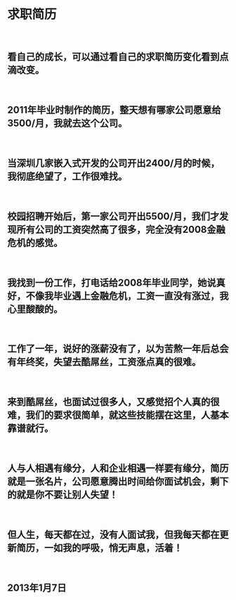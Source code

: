求职简历
=========

`` ``

## 看自己的成长，可以通过看自己的求职简历变化看到点滴改变。

`` ``

## 2011年毕业时制作的简历，整天想有哪家公司愿意给3500/月，我就去这个公司。

`` ``

## 当深圳几家嵌入式开发的公司开出2400/月的时候，我彻底绝望了，工作很难找。

`` ``

## 校园招聘开始后，第一家公司开出5500/月，我们才发现所有公司的工资突然高了很多，完全没有2008金融危机的感觉。

`` ``

## 我找到一份工作，打电话给2008年毕业同学，她说真好，不像我毕业遇上金融危机，工资一直没有涨过，我心里酸酸的。

`` ``

## 工作了一年，说好的涨薪没有了，以为苦熬一年后总会有年终奖，失望去酷屌丝，工资涨点真的很难。

`` ``

##  来到酷屌丝，也面试过很多人，又感觉招个人真的很难，我们的要求很简单，就这些技能摆在这里，人基本靠谱就行。

`` ``

##  人与人相遇有缘分，人和企业相遇一样要有缘分，简历就是一张名片，公司愿意腾出时间给你面试机会，剩下的就是你不要让别人失望！

`` ``

## 但人生，每天都在过，没有人面试我，但我每天都在更新简历，一如我的呼吸，悄无声息，活着！

`` ``

## 2013年1月7日
